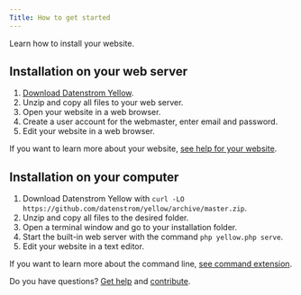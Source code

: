 ```yaml
---
Title: How to get started
---
```

Learn how to install your website.

## Installation on your web server

1. [Download Datenstrom Yellow](https://github.com/datenstrom/yellow/archive/master.zip).
2. Unzip and copy all files to your web server.
3. Open your website in a web browser.
4. Create a user account for the webmaster, enter email and password.
5. Edit your website in a web browser.

If you want to learn more about your website, [see help for your website](.).

## Installation on your computer

1. Download Datenstrom Yellow with `curl -LO https://github.com/datenstrom/yellow/archive/master.zip`.
2. Unzip and copy all files to the desired folder.
3. Open a terminal window and go to your installation folder. 
4. Start the built-in web server with the command `php yellow.php serve`.
5. Edit your website in a text editor.

If you want to learn more about the command line, [see command extension](https://github.com/datenstrom/yellow-extensions/tree/master/source/command).

Do you have questions? [Get help](.) and [contribute](contributing-guidelines).
